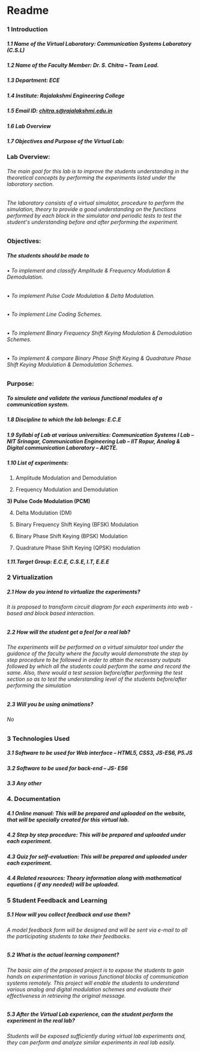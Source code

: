 # **Readme**
### 1 Introduction
##### 1.1	Name of the Virtual Laboratory: Communication Systems Laboratory (C.S.L)
##### 1.2	Name of the Faculty Member: Dr. S. Chitra – Team Lead.
##### 1.3	Department: ECE
#####  1.4	Institute: Rajalakshmi Engineering College
##### 1.5	Email ID: chitra.s@rajalakshmi.edu.in
##### 1.6   Lab Overview
##### 1.7	Objectives and Purpose of the Virtual Lab:

### Lab Overview:
###### The main goal for this lab is to improve the students understanding in the theoretical concepts by performing the experiments listed under the laboratory section.
###### The laboratory consists of a virtual simulator, procedure to perform the simulation, theory to provide a good understanding on the functions performed by each block in the simulator and periodic tests to test the student's understanding before and after performing the experiment.

### Objectives:
##### The students should be made to
###### •	To implement and classify Amplitude & Frequency Modulation & Demodulation.
###### •	To implement Pulse Code Modulation & Delta Modulation.
###### •	To implement Line Coding Schemes.
###### •	To implement Binary Frequency Shift Keying Modulation & Demodulation Schemes.
###### •	To implement & compare Binary Phase Shift Keying & Quadrature Phase Shift Keying Modulation & Demodulation Schemes.
### Purpose:
##### To simulate and validate the various functional modules of a communication system.
##### 1.8	Discipline to which the lab belongs: E.C.E

##### 1.9	Syllabi of Lab at various universities: Communication Systems I Lab – NIT Srinagar, Communication Engineering Lab – IIT Ropur, Analog & Digital communication Laboratory – AICTE.

##### 1.10	List of experiments:  

1)	Amplitude Modulation and Demodulation

2)	Frequency Modulation and Demodulation

**3)	Pulse Code Modulation (PCM)**

4)	Delta Modulation (DM)

5)	Binary Frequency Shift Keying (BFSK) Modulation

6)	Binary Phase Shift Keying (BPSK) Modulation

7)	Quadrature Phase Shift Keying (QPSK) modulation


#####  1.11.Target Group: E.C.E, C.S.E, I.T, E.E.E


### 2	Virtualization

##### 2.1	How do you intend to virtualize the experiments?
###### It is proposed to transform circuit diagram for each experiments into web - based and block based interaction.

##### 2.2	How will the student get a feel for a real lab?

###### The experiments will be performed on a virtual simulator tool under the guidance of the faculty where the faculty would demonstrate the step by step procedure to be followed in order to attain the necessary outputs followed by which all the students could perform the same and record the same. Also, there would a test session before/after performing the test section so as to test the understanding level of the students before/after performing the simulation


##### 2.3	Will you be using animations?
###### No

### 3	Technologies Used

##### 3.1	Software to be used for Web interface – HTML5, CSS3, JS-ES6, P5.JS
##### 3.2	Software to be used for back-end – JS- ES6
##### 3.3	Any other

### 4.	Documentation
##### 4.1	Online manual: This will be prepared and uploaded on the website, that will be specially created for this virtual lab.
##### 4.2 	Step by step procedure:  This will be prepared and uploaded under each experiment.
##### 4.3	Quiz for self-evaluation: This will be prepared and uploaded under each experiment.
##### 4.4	Related resources: Theory information along with mathematical equations ( if any needed) will be uploaded.
### 5	Student Feedback and Learning
##### 5.1	How will you collect feedback and use them?
###### A model feedback form will be designed and will be sent via e-mail to all the participating students to take their feedbacks.
##### 5.2	What is the actual learning component?

###### The basic aim of the proposed project is to expose the students to gain hands on experimentation in various functional blocks of communication systems remotely. This project will enable the students to understand various  analog and digital modulation schemes and evaluate their effectiveness in retrieving the original message.
#####  5.3	After the Virtual Lab experience, can the student perform the experiment in the real lab?
###### Students will be exposed sufficiently during virtual lab experiments and, they can perform and analyze similar experiments in real lab easily.
